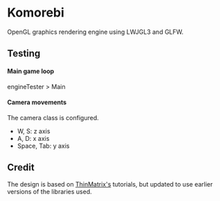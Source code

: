 # Komorebi

OpenGL graphics rendering engine using LWJGL3 and GLFW.


## Testing

#### Main game loop
engineTester > Main

#### Camera movements
The camera class is configured.
- W, S: z axis
- A, D: x axis
- Space, Tab: y axis



## Credit

The design is based on [ThinMatrix's](https://www.youtube.com/user/ThinMatrix) tutorials, 
but updated to use earlier versions of the libraries used.
